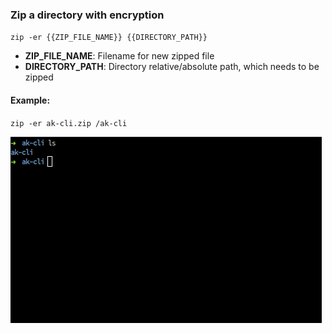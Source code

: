 ### Zip a directory with encryption

`zip -er {{ZIP_FILE_NAME}} {{DIRECTORY_PATH}}`

- <b>ZIP_FILE_NAME</b>: Filename for new zipped file
- <b>DIRECTORY_PATH</b>: Directory relative/absolute path, which needs to be zipped

#### Example:

`zip -er ak-cli.zip /ak-cli`


<img src="../../gifs/zip-command.gif" alt="Zip Command"/> <br>